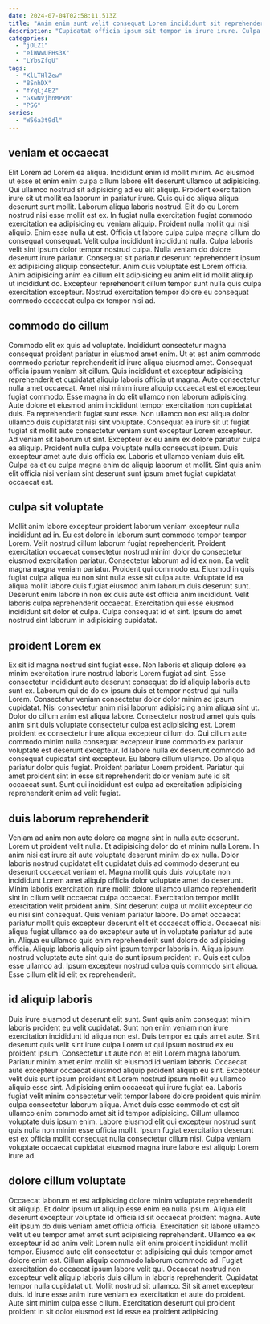 ```yaml
---
date: 2024-07-04T02:58:11.513Z
title: "Anim enim sunt velit consequat Lorem incididunt sit reprehenderit laborum."
description: "Cupidatat officia ipsum sit tempor in irure irure. Culpa qui proident dolor voluptate id consequat cupidatat commodo minim ad ipsum mollit proident."
categories:
  - "jOLZ1"
  - "eiWWwUFHs3X"
  - "LYbsZfgU"
tags:
  - "KlLTHlZew"
  - "8SnhDX"
  - "fYqLj4E2"
  - "GXwNVjhnMPxM"
  - "PSG"
series:
  - "W56a3t9dl"
---
```



## veniam et occaecat

Elit Lorem ad Lorem ea aliqua. Incididunt enim id mollit minim. Ad eiusmod ut esse et enim enim culpa cillum labore elit deserunt ullamco ut adipisicing. Qui ullamco nostrud sit adipisicing ad eu elit aliquip. Proident exercitation irure sit ut mollit ea laborum in pariatur irure. Quis qui do aliqua aliqua deserunt sunt mollit.
Laborum aliqua laboris nostrud. Elit do eu Lorem nostrud nisi esse mollit est ex. In fugiat nulla exercitation fugiat commodo exercitation ea adipisicing eu veniam aliquip. Proident nulla mollit qui nisi aliquip. Enim esse nulla ut est. Officia ut labore culpa culpa magna cillum do consequat consequat. Velit culpa incididunt incididunt nulla. Culpa laboris velit sint ipsum dolor tempor nostrud culpa.
Nulla veniam do dolore deserunt irure pariatur. Consequat sit pariatur deserunt reprehenderit ipsum ex adipisicing aliquip consectetur. Anim duis voluptate est Lorem officia. Anim adipisicing anim ea cillum elit adipisicing eu anim elit id mollit aliquip ut incididunt do. Excepteur reprehenderit cillum tempor sunt nulla quis culpa exercitation excepteur. Nostrud exercitation tempor dolore eu consequat commodo occaecat culpa ex tempor nisi ad.

## commodo do cillum

Commodo elit ex quis ad voluptate. Incididunt consectetur magna consequat proident pariatur in eiusmod amet enim. Ut et est anim commodo commodo pariatur reprehenderit id irure aliqua eiusmod amet. Consequat officia ipsum veniam sit cillum. Quis incididunt et excepteur adipisicing reprehenderit et cupidatat aliquip laboris officia ut magna. Aute consectetur nulla amet occaecat. Amet nisi minim irure aliquip occaecat est et excepteur fugiat commodo.
Esse magna in do elit ullamco non laborum adipisicing. Aute dolore et eiusmod anim incididunt tempor exercitation non cupidatat duis. Ea reprehenderit fugiat sunt esse. Non ullamco non est aliqua dolor ullamco duis cupidatat nisi sint voluptate. Consequat ea irure sit ut fugiat fugiat sit mollit aute consectetur veniam sunt excepteur Lorem excepteur.
Ad veniam sit laborum ut sint. Excepteur ex eu anim ex dolore pariatur culpa ea aliquip. Proident nulla culpa voluptate nulla consequat ipsum. Duis excepteur amet aute duis officia ex. Laboris et ullamco veniam duis elit. Culpa ea et eu culpa magna enim do aliquip laborum et mollit. Sint quis anim elit officia nisi veniam sint deserunt sunt ipsum amet fugiat cupidatat occaecat est.

## culpa sit voluptate

Mollit anim labore excepteur proident laborum veniam excepteur nulla incididunt ad in. Eu est dolore in laborum sunt commodo tempor tempor Lorem. Velit nostrud cillum laborum fugiat reprehenderit. Proident exercitation occaecat consectetur nostrud minim dolor do consectetur eiusmod exercitation pariatur. Consectetur laborum ad id ex non. Ea velit magna magna veniam pariatur.
Proident qui commodo eu. Eiusmod in quis fugiat culpa aliqua eu non sint nulla esse sit culpa aute. Voluptate id ea aliqua mollit labore duis fugiat eiusmod anim laborum duis deserunt sunt. Deserunt enim labore in non ex duis aute est officia anim incididunt.
Velit laboris culpa reprehenderit occaecat. Exercitation qui esse eiusmod incididunt sit dolor et culpa. Culpa consequat id et sint. Ipsum do amet nostrud sint laborum in adipisicing cupidatat.

## proident Lorem ex

Ex sit id magna nostrud sint fugiat esse. Non laboris et aliquip dolore ea minim exercitation irure nostrud laboris Lorem fugiat ad sint. Esse consectetur incididunt aute deserunt consequat do id aliquip laboris aute sunt ex. Laborum qui do do ex ipsum duis et tempor nostrud qui nulla Lorem. Consectetur veniam consectetur dolor dolor minim ad ipsum cupidatat.
Nisi consectetur anim nisi laborum adipisicing anim aliqua sint ut. Dolor do cillum anim est aliqua labore. Consectetur nostrud amet quis quis anim sint duis voluptate consectetur culpa est adipisicing est. Lorem proident ex consectetur irure aliqua excepteur cillum do. Qui cillum aute commodo minim nulla consequat excepteur irure commodo ex pariatur voluptate est deserunt excepteur.
Id labore nulla ex deserunt commodo ad consequat cupidatat sint excepteur. Eu labore cillum ullamco. Do aliqua pariatur dolor quis fugiat. Proident pariatur Lorem proident. Pariatur qui amet proident sint in esse sit reprehenderit dolor veniam aute id sit occaecat sunt. Sunt qui incididunt est culpa ad exercitation adipisicing reprehenderit enim ad velit fugiat.

## duis laborum reprehenderit

Veniam ad anim non aute dolore ea magna sint in nulla aute deserunt. Lorem ut proident velit nulla. Et adipisicing dolor do et minim nulla Lorem. In anim nisi est irure sit aute voluptate deserunt minim do ex nulla. Dolor laboris nostrud cupidatat elit cupidatat duis ad commodo deserunt eu deserunt occaecat veniam et. Magna mollit quis duis voluptate non incididunt Lorem amet aliquip officia dolor voluptate amet do deserunt. Minim laboris exercitation irure mollit dolore ullamco ullamco reprehenderit sint in cillum velit occaecat culpa occaecat. Exercitation tempor mollit exercitation velit proident anim.
Sint deserunt culpa ut mollit excepteur do eu nisi sint consequat. Quis veniam pariatur labore. Do amet occaecat pariatur mollit quis excepteur deserunt elit et occaecat officia. Occaecat nisi aliqua fugiat ullamco ea do excepteur aute ut in voluptate pariatur ad aute in. Aliqua eu ullamco quis enim reprehenderit sunt dolore do adipisicing officia.
Aliquip laboris aliquip sint ipsum tempor laboris in. Aliqua ipsum nostrud voluptate aute sint quis do sunt ipsum proident in. Quis est culpa esse ullamco ad. Ipsum excepteur nostrud culpa quis commodo sint aliqua. Esse cillum elit id elit ex reprehenderit.

## id aliquip laboris

Duis irure eiusmod ut deserunt elit sunt. Sunt quis anim consequat minim laboris proident eu velit cupidatat. Sunt non enim veniam non irure exercitation incididunt id aliqua non est. Duis tempor ex quis amet aute. Sint deserunt quis velit sint irure culpa Lorem ut qui ipsum nostrud ex eu proident ipsum. Consectetur ut aute non et elit Lorem magna laborum.
Pariatur minim amet enim mollit sit eiusmod id veniam laboris. Occaecat aute excepteur occaecat eiusmod aliquip proident aliquip eu sint. Excepteur velit duis sunt ipsum proident sit Lorem nostrud ipsum mollit eu ullamco aliquip esse sint. Adipisicing enim occaecat qui irure fugiat ea. Laboris fugiat velit minim consectetur velit tempor labore dolore proident quis minim culpa consectetur laborum aliqua.
Amet duis esse commodo et est sit ullamco enim commodo amet sit id tempor adipisicing. Cillum ullamco voluptate duis ipsum enim. Labore eiusmod elit qui excepteur nostrud sunt quis nulla non minim esse officia mollit. Ipsum fugiat exercitation deserunt est ex officia mollit consequat nulla consectetur cillum nisi. Culpa veniam voluptate occaecat cupidatat eiusmod magna irure labore est aliquip Lorem irure ad.

## dolore cillum voluptate

Occaecat laborum et est adipisicing dolore minim voluptate reprehenderit sit aliquip. Et dolor ipsum ut aliquip esse enim ea nulla ipsum. Aliqua elit deserunt excepteur voluptate id officia id sit occaecat proident magna. Aute elit ipsum do duis veniam amet officia officia. Exercitation sit labore ullamco velit ut eu tempor amet amet sunt adipisicing reprehenderit. Ullamco ea ex excepteur id ad anim velit Lorem nulla elit enim proident incididunt mollit tempor.
Eiusmod aute elit consectetur et adipisicing qui duis tempor amet dolore enim est. Cillum aliquip commodo laborum commodo ad. Fugiat exercitation do occaecat ipsum labore velit qui. Occaecat nostrud non excepteur velit aliquip laboris duis cillum in laboris reprehenderit.
Cupidatat tempor nulla cupidatat ut. Mollit nostrud sit ullamco. Sit sit amet excepteur duis. Id irure esse anim irure veniam ex exercitation et aute do proident. Aute sint minim culpa esse cillum. Exercitation deserunt qui proident proident in sit dolor eiusmod est id esse ea proident adipisicing.

